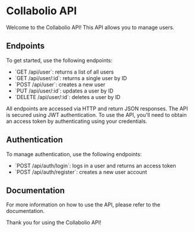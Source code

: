# Collabolio API

Welcome to the Collabolio API! This API allows you to manage users.

## Endpoints

To get started, use the following endpoints:

- \`GET /api/user\`: returns a list of all users
- \`GET /api/user/:id\`: returns a single user by ID
- \`POST /api/user\`: creates a new user
- \`PUT /api/user/:id\`: updates a user by ID
- \`DELETE /api/user/:id\`: deletes a user by ID

All endpoints are accessed via HTTP and return JSON responses. The API is secured using JWT authentication. To use the API, you'll need to obtain an access token by authenticating using your credentials.

## Authentication

To manage authentication, use the following endpoints:

- \`POST /api/auth/login\`: logs in a user and returns an access token
- \`POST /api/auth/register\`: creates a new user account

## Documentation

For more information on how to use the API, please refer to the documentation.

Thank you for using the Collabolio API!
